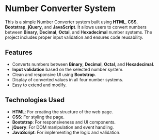 # Number Converter System

This is a simple Number Converter system built using **HTML**, **CSS**, **Bootstrap**, **jQuery**, and **JavaScript**. It allows users to convert numbers between **Binary**, **Decimal**, **Octal**, and **Hexadecimal** number systems. The project includes proper input validation and ensures code reusability.

## Features

- Converts numbers between **Binary**, **Decimal**, **Octal**, and **Hexadecimal**.
- **Input validation** based on the selected number system.
- Clean and responsive UI using **Bootstrap**.
- Display of converted values in all four number systems.
- Easy to extend and modify.

## Technologies Used

- **HTML**: For creating the structure of the web page.
- **CSS**: For styling the page.
- **Bootstrap**: For responsiveness and UI components.
- **jQuery**: For DOM manipulation and event handling.
- **JavaScript**: For implementing the logic and validation.
